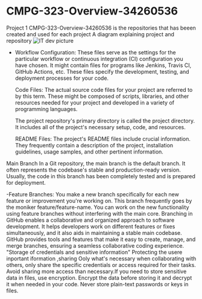 # CMPG-323-Overview-34260536
Project 1
CMPG-323-Overview-34260536 is the repositories that has beeen  created and used for each project
A diagram explaining project and repository 
![IT dev picture](https://github.com/Knoxman1/CMPG-323-Overview-34260536/assets/92250078/965a3b4d-93b1-40bb-8b3c-cd1e86aff97d)
- Workflow Configuration: These files serve as the settings for the particular workflow or continuous integration (CI) configuration you have chosen. It might contain files for programs like Jenkins, Travis CI, GitHub Actions, etc. These files specify the development, testing, and deployment processes for your code.

    Code Files: The actual source code files for your project are referred to by this term. These might be composed of scripts, libraries, and other resources needed for your project and developed in a variety of programming languages.

    The project repository's primary directory is called the project directory. It includes all of the project's necessary setup, code, and resources.

    README Files: The project's README files include crucial information. They frequently contain a description of the project, installation guidelines, usage samples, and other pertinent information.

Main Branch
In a Git repository, the main branch is the default branch. It often represents the codebase's stable and production-ready version. Usually, the code in this branch has been completely tested and is prepared for deployment.

-Feature Branches: You make a new branch specifically for each new feature or improvement you're working on. This branch frequently goes by the moniker feature/feature-name. You can work on the new functionality using feature branches without interfering with the main core.
Branching in GitHub enables a collaborative and organized approach to software development. It helps developers work on different features or fixes simultaneously, and it also aids in maintaining a stable main codebase. GitHub provides tools and features that make it easy to create, manage, and merge branches, ensuring a seamless collaborative coding experience.
"Storage of credentials and sensitive information"
Protecting the usere inportant iformation ,sharing  Ooly what's necessary when collaborating with others, only share the specific credentials or access required for their tasks. Avoid sharing more access than necessary.If you need to store sensitive data in files, use encryption. Encrypt the data before storing it and decrypt it when needed in your code. Never store plain-text passwords or keys in files.
